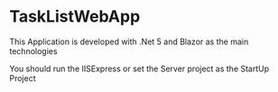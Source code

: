 # TaskListWebApp

This Application is developed with .Net 5 and Blazor as the main technologies

You should run the IISExpress or set the Server project as the StartUp Project
